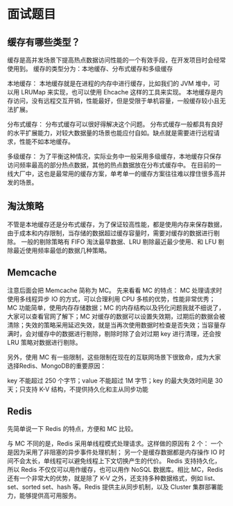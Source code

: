 面试题目
===

缓存有哪些类型？
---

缓存是高并发场景下提高热点数据访问性能的一个有效手段，在开发项目时会经常使用到。
缓存的类型分为：本地缓存、分布式缓存和多级缓存

本地缓存：
本地缓存就是在进程的内存中进行缓存，比如我们的 JVM 堆中，可以用 LRUMap 来实现，也可以使用 Ehcache 这样的工具来实现。
本地缓存是内存访问，没有远程交互开销，性能最好，但是受限于单机容量，一般缓存较小且无法扩展。

分布式缓存：
分布式缓存可以很好得解决这个问题。
分布式缓存一般都具有良好的水平扩展能力，对较大数据量的场景也能应付自如。缺点就是需要进行远程请求，性能不如本地缓存。

多级缓存：
为了平衡这种情况，实际业务中一般采用多级缓存，本地缓存只保存访问频率最高的部分热点数据，其他的热点数据放在分布式缓存中。
在目前的一线大厂中，这也是最常用的缓存方案，单考单一的缓存方案往往难以撑住很多高并发的场景。

淘汰策略
---

不管是本地缓存还是分布式缓存，为了保证较高性能，都是使用内存来保存数据，由于成本和内存限制，当存储的数据超过缓存容量时，需要对缓存的数据进行剔除。
一般的剔除策略有
FIFO 淘汰最早数据、LRU 剔除最近最少使用、和 LFU 剔除最近使用频率最低的数据几种策略。

Memcache
---

注意后面会把 Memcache 简称为 MC。
先来看看 MC 的特点：
MC 处理请求时使用多线程异步 IO 的方式，可以合理利用 CPU 多核的优势，性能非常优秀；
MC 功能简单，使用内存存储数据；MC 的内存结构以及钙化问题我就不细说了，大家可以查看官网了解下；MC 对缓存的数据可以设置失效期，过期后的数据会被清除；失效的策略采用延迟失效，就是当再次使用数据时检查是否失效；当容量存满时，会对缓存中的数据进行剔除，剔除时除了会对过期 key 进行清理，还会按 LRU 策略对数据进行剔除。

另外，使用 MC 有一些限制，这些限制在现在的互联网场景下很致命，成为大家选择Redis、MongoDB的重要原因：

key 不能超过 250 个字节；value 不能超过 1M 字节；key 的最大失效时间是 30 天；只支持 K-V 结构，不提供持久化和主从同步功能

Redis
---

先简单说一下 Redis 的特点，方便和 MC 比较。

与 MC 不同的是，Redis 采用单线程模式处理请求。这样做的原因有 2 个：
一个是因为采用了非阻塞的异步事件处理机制；
另一个是缓存数据都是内存操作 IO 时间不会太长，单线程可以避免线程上下文切换产生的代价。
Redis 支持持久化，所以 Redis 不仅仅可以用作缓存，也可以用作 NoSQL 数据库。相比 MC，Redis 还有一个非常大的优势，就是除了 K-V 之外，还支持多种数据格式，例如 list、set、sorted set、hash 等。Redis 提供主从同步机制，以及 Cluster 集群部署能力，能够提供高可用服务。

